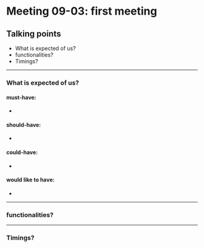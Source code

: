 # Meeting 09-03: first meeting
## Talking points
* What is expected of us?
* functionalities?
* Timings?

---

### What is expected of us? 
#### must-have:
* 
#### should-have:
* 
#### could-have:
* 
#### would like to have:
* 

---

### functionalities?

---

### Timings?
